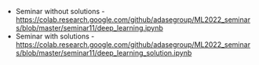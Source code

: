 * Seminar without solutions - https://colab.research.google.com/github/adasegroup/ML2022_seminars/blob/master/seminar11/deep_learning.ipynb
* Seminar with solutions - https://colab.research.google.com/github/adasegroup/ML2022_seminars/blob/master/seminar11/deep_learning_solution.ipynb
